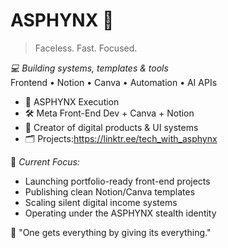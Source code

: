 # ASPHYNX 🦂

> Faceless. Fast. Focused.

*💻 Building systems, templates & tools*  
Frontend • Notion • Canva • Automation • AI APIs  

- 🧠 ASPHYNX Execution  
- 🛠 Meta Front-End Dev + Canva + Notion  
- 🛒 Creator of digital products & UI systems  
- 🗂 Projects:https://linktr.ee/tech_with_asphynx


🧬 *Current Focus:*
- Launching portfolio-ready front-end projects  
- Publishing clean Notion/Canva templates  
- Scaling silent digital income systems  
- Operating under the ASPHYNX stealth identity


🧠 "One gets everything by giving its everything."
